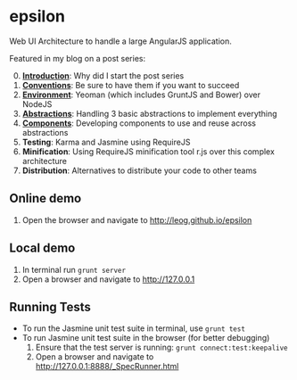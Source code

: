 # epsilon
Web UI Architecture to handle a large AngularJS application.

Featured in my blog on a post series:

0. [**Introduction**](http://old.leog.me/log/large-angularjs-app-introduction): Why did I start the post series
1. [**Conventions**](http://old.leog.me/log/large-angularjs-app-conventions): Be sure to have them if you want to succeed
2. [**Environment**](http://old.leog.me/log/large-angularjs-app-environment): Yeoman (which includes GruntJS and Bower) over NodeJS
3. [**Abstractions**](http://old.leog.me/log/large-angularjs-app-abstractions): Handling 3 basic abstractions to implement everything
4. [**Components**](http://old.leog.me/log/large-angularjs-app-components): Developing components to use and reuse across abstractions
5. **Testing**: Karma and Jasmine using RequireJS
6. **Minification**: Using RequireJS minification tool r.js over this complex architecture
7. **Distribution**: Alternatives to distribute your code to other teams

## Online demo
1. Open the browser and navigate to http://leog.github.io/epsilon

## Local demo
1. In terminal run `grunt server`
2. Open a browser and navigate to http://127.0.0.1

## Running Tests
- To run the Jasmine unit test suite in terminal, use `grunt test`
- To run Jasmine unit test suite in the browser (for better debugging)
     1. Ensure that the test server is running: `grunt connect:test:keepalive`
     2. Open a browser and navigate to http://127.0.0.1:8888/_SpecRunner.html
